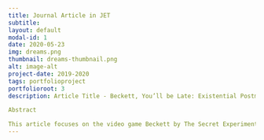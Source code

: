 ```yaml
---
title: Journal Article in JET
subtitle:
layout: default
modal-id: 1
date: 2020-05-23
img: dreams.png
thumbnail: dreams-thumbnail.png
alt: image-alt
project-date: 2019-2020
tags: portfolioproject
portfolioroot: 3
description: Article Title - Beckett, You’ll be Late: Existential Postmodernism in the Video Game Beckett 

Abstract

This article focuses on the video game Beckett by The Secret Experiment as an interactive piece of literature that displays features of Postmodernism using an existential approach. This approach is informed by Brian McHale’s work in Postmodernist Fiction, particularly his idea of the shift from Modernism to Postmodernism being signified by a shift in the dominant from epistemological to ontological. As well as this, I will be utilising ideas from Linda Hutcheon, such as the idea that Postmodernism is grounded in political and ideological values, and parody and imitation within this is also inherently political. The game draws inspiration from Samuel Beckett’s novel trilogy, which shows the dominant ontological shift itself. This is mirrored in the game, provoking existential questions of reality and the ‘self’ from players. Beckett also engages in a rejection of metanarratives as many other pieces of Postmodern literature do, while pushing the traditional boundaries of narrative with the player taking the place of the author or controlling entity in the game. The dystopian setting of the game utilises fantastical and realist elements, provoking abject feelings and questions of morality from the players. The game engages in academic theories, such as Freudian psychology theories such as ‘the reality principle,’ which was used ideologically to make reference to metal health, further situating the game within Postmodern literature and existential questioning.
---
```

